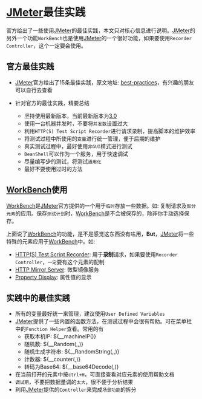 # [JMeter](http://jmeter.apache.org/)最佳实践

官方给出了一些使用[JMeter](http://jmeter.apache.org/)的最佳实践，本文只对核心信息进行说明。[JMeter](http://jmeter.apache.org/)的另外一个功能`WorkBench`也是使用[JMeter](http://jmeter.apache.org/)的一个很好功能，如果要使用`Recorder Controller`，这个一定要会使用。

## 官方最佳实践

- [JMeter](http://jmeter.apache.org/)官方给出了15条最佳实践，原文地址: [best-practices](http://jmeter.apache.org/usermanual/best-practices.html)，有兴趣的朋友可以自行去查看
- 针对官方的最佳实践，精要总结

  - 坚持使用最新版本，当前最新版本为[3.0](http://jmeter.apache.org/download_jmeter.cgi)
  - 使用一台机器并发时，不要将`并发数`设置过大
  - 利用`HTTP(S) Test Script Recorder`进行请求录制，提高脚本的维护效率
  - 将测试过程中所使用的`变量`进行统一管理，便于后期的维护
  - 真实测试过程中，最好使用`非GUI`模式进行测试
  - `BeanShell`可以作为一个服务，用于快速调试
  - 尽量编写**少**的测试，将测试`通用化`
  - 最好不要使用过时的方法

## [WorkBench](http://jmeter.apache.org/usermanual/component_reference.html#WorkBench)使用

[WorkBench](http://jmeter.apache.org/usermanual/component_reference.html#WorkBench)是[JMeter](http://jmeter.apache.org/)官方提供的一个用于`临时`存放一些数据。如: 复制请求及`部分元素`的应用。保存`测试计划`时，[WorkBench](http://jmeter.apache.org/usermanual/component_reference.html#WorkBench)是不会被保存的，除非你手动选择保存。

上面说了[WorkBench](http://jmeter.apache.org/usermanual/component_reference.html#WorkBench)的功能，是不是感觉这东西没有啥用，**But**，[JMeter](http://jmeter.apache.org/)将一些特殊的元素应用于[WorkBench](http://jmeter.apache.org/usermanual/component_reference.html#WorkBench)中。如:

- [HTTP(S) Test Script Recorder](http://jmeter.apache.org/usermanual/component_reference.html): 用于**录制**请求，如果要使用`Recorder Controller`，`一定`要有这个元素的配制
- [HTTP Mirror Server](http://jmeter.apache.org/usermanual/component_reference.html#HTTP_Mirror_Server): 微型镜像服务
- [Property Display](http://jmeter.apache.org/usermanual/component_reference.html#Property_Display): 属性值的显示

## 实践中的最佳实践

- 所有的变量最好统一来管理，建议使用`User Defined Variables`
- [JMeter](http://jmeter.apache.org/)提供了一些内置的函数方法，在测试过程中会很有帮助。可在菜单栏中的`Function Helper`查看。常用的有
  - 获取本机IP: ${__machineIP()}
  - 随机数: ${__Random(,,)}
  - 随机生成字符串: ${__RandomString(,,)}
  - 计数器: ${__counter(,)}
  - 转码为Base64: ${__base64Decode(,)}
- 在当前打开的元素中按`ctrl+H`，可直接查看对应元素的使用帮助文档
- `调试期`，不要把数据量调的`太大`，很不便于分析结果
- 利用[JMeter](http://jmeter.apache.org/)提供的`Controller`来完成`场景功能`的拆分
